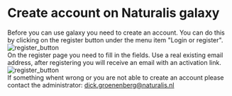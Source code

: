 # Create account on Naturalis galaxy
Before you can use galaxy you need to create an account. You can do this by clicking on the register button under the menu item "Login or register".
<br />
![register_button](https://github.com/naturalis/naturalis-galaxy-tutorials/blob/master/Create%20account/img/register_button.jpg)
<br />
On the register page you need to fill in the fields. Use a real existing email address, after registering you will receive an email with an activation link.
<br />
![register_button](https://github.com/naturalis/naturalis-galaxy-tutorials/blob/master/Create%20account/img/register_fields.jpg)
<br />
If something whent wrong or you are not able to create an account please contact the administrator: dick.groenenberg@naturalis.nl
